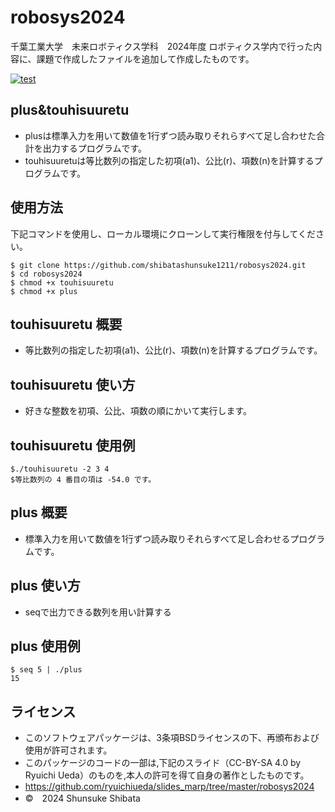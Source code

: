 # robosys2024

千葉工業大学　未来ロボティクス学科　2024年度 ロボティクス学内で行った内容に、課題で作成したファイルを追加して作成したものです。

[![test](https://github.com/shibatashunsuke1211/robosys2024/actions/workflows/test.yml/badge.svg)](https://github.com/shibatashunsuke1211/robosys2024/actions/workflows/test.yml)

## plus&touhisuuretu

- plusは標準入力を用いて数値を1行ずつ読み取りそれらすべて足し合わせた合計を出力するプログラムです。
- touhisuuretuは等比数列の指定した初項(a1)、公比(r)、項数(n)を計算するプログラムです。

## 使用方法
下記コマンドを使用し、ローカル環境にクローンして実行権限を付与してください。
```
$ git clone https://github.com/shibatashunsuke1211/robosys2024.git
$ cd robosys2024
$ chmod +x touhisuuretu
$ chmod +x plus
```

## touhisuuretu 概要
- 等比数列の指定した初項(a1)、公比(r)、項数(n)を計算するプログラムです。

## touhisuuretu 使い方
- 好きな整数を初項、公比、項数の順にかいて実行します。

## touhisuuretu 使用例
```
$./touhisuuretu -2 3 4
$等比数列の 4 番目の項は -54.0 です。
```

## plus 概要
- 標準入力を用いて数値を1行ずつ読み取りそれらすべて足し合わせるプログラムです。

## plus 使い方
- seqで出力できる数列を用い計算する

## plus 使用例
```
$ seq 5 | ./plus
15
```

## ライセンス
- このソフトウェアパッケージは、3条項BSDライセンスの下、再頒布および使用が許可されます。
- このパッケージのコードの一部は,下記のスライド（CC-BY-SA 4.0 by Ryuichi Ueda）のものを,本人の許可を得て自身の著作としたものです。
- https://github.com/ryuichiueda/slides_marp/tree/master/robosys2024
- ©　2024 Shunsuke Shibata


